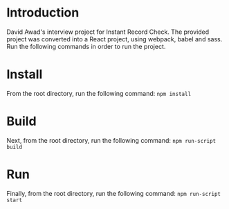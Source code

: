 # Introduction
David Awad's interview project for Instant Record Check. The provided project was converted into a React project, using webpack, babel and sass. Run the following commands in order to run the project.

# Install
From the root directory, run the following command:
`npm install`

# Build
Next, from the root directory, run the following command:
`npm run-script build`

# Run
Finally, from the root directory, run the following command:
`npm run-script start`